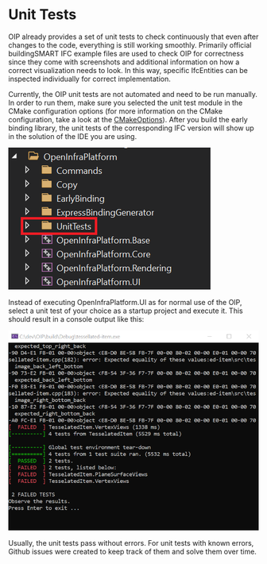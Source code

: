 # Unit Tests

OIP already provides a set of unit tests to check continuously that even after changes 
to the code, everything is still working smoothly.
Primarily official buildingSMART IFC example files are used to check OIP for correctness
since they come with screenshots and additional information on how a correct visualization needs to 
look.
In this way, specific IfcEntities can be inspected individually for correct implementation.

Currently, the OIP unit tests are not automated and need to be run manually.
In order to run them, make sure you selected the unit test module in the CMake configuration options
(for more information on the CMake configuration, take a look at the [CMakeOptions](Documentation/markdown/CMakeOptions.md)).
After you build the early binding library, the unit tests of the corresponding IFC version will show up in the solution 
of the IDE you are using.

![](../images/solution_ut.png) 

Instead of executing OpenInfraPlatform.UI as for normal use of the OIP, select a unit test of your choice as a startup 
project and execute it. This should result in a console output like this:

![](../images/unit_test_result.png) 

Usually, the unit tests pass without errors. 
For unit tests with known errors, Github issues were created to keep track of them and solve them over time.